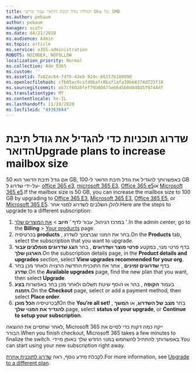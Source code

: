 ```yaml
---
title: הגדלת גודל תיבת הדואר עבור פריטי Sku של SMB
ms.author: pebaum
author: pebaum
manager: scotv
ms.date: 04/21/2020
ms.audience: Admin
ms.topic: article
ms.service: o365-administration
ROBOTS: NOINDEX, NOFOLLOW
localization_priority: Normal
ms.collection: Adm_O365
ms.custom: ''
ms.assetid: 7a82ec04-fdf6-43e9-924c-66157b180890
ms.openlocfilehash: cfb05ac9cafd0bafc0baf1afa39bb8374d725f18
ms.sourcegitcommit: eb7cf60a8fef79b00675eb645b0d0d8d5f9744df
ms.translationtype: MT
ms.contentlocale: he-IL
ms.lasthandoff: 11/19/2020
ms.locfileid: "49363684"
---
```

# <a name="upgrade-plans-to-increase-mailbox-size"></a><span data-ttu-id="22ebb-102">שדרוג תוכניות כדי להגדיל את גודל תיבת הדואר</span><span class="sxs-lookup"><span data-stu-id="22ebb-102">Upgrade plans to increase mailbox size</span></span>

<span data-ttu-id="22ebb-103">אם גודל תיבת הדואר הוא 50 GB, באפשרותך להגדיל את גודל תיבת הדואר ל-100 GB על-ידי שדרוג ל- [office 365 e3](https://www.microsoft.com/microsoft-365/enterprise/office-365-e3?rtc=1&activetab=pivot:overviewtab), [microsoft 365 E3](https://www.microsoft.com/microsoft-365/enterprise/e3?activetab=pivot%3aoverviewtab), [Office 365 e5](https://www.microsoft.com/microsoft-365/enterprise/office-365-e5?rtc=1&activetab=pivot%3aoverviewtab)או [Microsoft 365 e5](https://www.microsoft.com/microsoft-365/enterprise/e5?activetab=pivot%3aoverviewtab).</span><span class="sxs-lookup"><span data-stu-id="22ebb-103">If the mailbox size is 50 GB, you can increase the mailbox size to 100 GB by upgrading to [Office 365 E3](https://www.microsoft.com/microsoft-365/enterprise/office-365-e3?rtc=1&activetab=pivot:overviewtab), [Microsoft 365 E3](https://www.microsoft.com/microsoft-365/enterprise/e3?activetab=pivot%3aoverviewtab), [Office 365 E5](https://www.microsoft.com/microsoft-365/enterprise/office-365-e5?rtc=1&activetab=pivot%3aoverviewtab), or [Microsoft 365 E5](https://www.microsoft.com/microsoft-365/enterprise/e5?activetab=pivot%3aoverviewtab).</span></span> <span data-ttu-id="22ebb-104">להלן השלבים לשדרוג למנוי אחר:</span><span class="sxs-lookup"><span data-stu-id="22ebb-104">Here are the steps to upgrade to a different subscription:</span></span>
  
1. <span data-ttu-id="22ebb-105">במרכז הניהול, עבור לדף ' **חיוב**  >  [את המוצרים שלך](https://go.microsoft.com/fwlink/p/?linkid=842054) '.</span><span class="sxs-lookup"><span data-stu-id="22ebb-105">In the admin center, go to the **Billing** > [Your products](https://go.microsoft.com/fwlink/p/?linkid=842054) page.</span></span>
2. <span data-ttu-id="22ebb-106">בכרטיסיה **products** , בחר את המנוי שברצונך לשדרג.</span><span class="sxs-lookup"><span data-stu-id="22ebb-106">On the **Products** tab, select the subscription that you want to upgrade.</span></span>
3. <span data-ttu-id="22ebb-107">בדף פרטי מנוי, במקטע **פרטי מוצר ושדרוגים** , בחר **הצג שדרוגים מומלצים עבור הארגון שלך**.</span><span class="sxs-lookup"><span data-stu-id="22ebb-107">On the subscription details page, in the **Product details and upgrades** section, select **View upgrades recommended for your org**.</span></span>
4. <span data-ttu-id="22ebb-108">בדף **שדרוגים זמינים** , אתר את התוכנית החדשה הרצויה ולאחר מכן בחר **שדרג**.</span><span class="sxs-lookup"><span data-stu-id="22ebb-108">On the **Available upgrades** page, find the new plan that you want, then select **Upgrade**.</span></span>
5. <span data-ttu-id="22ebb-109">בעמוד **הקופה** , בחר או הוסף שיטת תשלום ולאחר מכן בחר באפשרות **בצע הזמנה**.</span><span class="sxs-lookup"><span data-stu-id="22ebb-109">On the **Checkout** page, select or add a payment method, then select **Place order**.</span></span>
6. <span data-ttu-id="22ebb-110">בכרטיסיה **הכל מוכן!**</span><span class="sxs-lookup"><span data-stu-id="22ebb-110">On the **You’re all set!**</span></span> <span data-ttu-id="22ebb-111">, בחר **מצב של השדרוג**, או **המשך להגדיר את המנוי שלך**.</span><span class="sxs-lookup"><span data-stu-id="22ebb-111">page, select **status of your upgrade**, or **Continue to setup your subscription**.</span></span>

<span data-ttu-id="22ebb-112">לאחר שתסיים את ההוצאה, Microsoft 365 ייקח כמה דקות כדי לסיים את הבורר.</span><span class="sxs-lookup"><span data-stu-id="22ebb-112">When you finish checkout, Microsoft 365 takes a few minutes to finalize the switch.</span></span> <span data-ttu-id="22ebb-113">באפשרותך להתחיל להשתמש במנוי החדש שלך באופן מיידי.</span><span class="sxs-lookup"><span data-stu-id="22ebb-113">You can start using your new subscription right away.</span></span>

<span data-ttu-id="22ebb-114">לקבלת מידע נוסף, ראה [שדרוג לתוכנית אחרת](https://docs.microsoft.com/microsoft-365/commerce/subscriptions/upgrade-to-different-plan).</span><span class="sxs-lookup"><span data-stu-id="22ebb-114">For more information, see [Upgrade to a different plan](https://docs.microsoft.com/microsoft-365/commerce/subscriptions/upgrade-to-different-plan).</span></span>